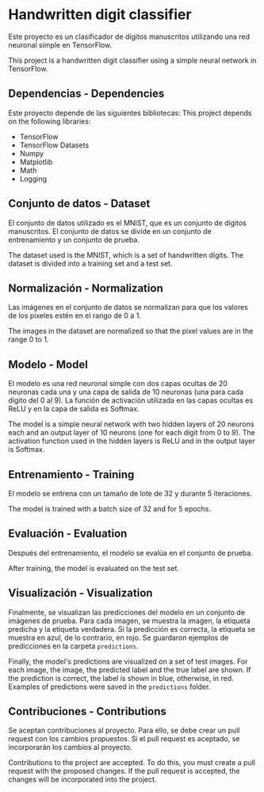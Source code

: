 # Handwritten digit classifier

Este proyecto es un clasificador de dígitos manuscritos utilizando una red neuronal simple en TensorFlow.

This project is a handwritten digit classifier using a simple neural network in TensorFlow.

## Dependencias - Dependencies

Este proyecto depende de las siguientes bibliotecas:
This project depends on the following libraries:

- TensorFlow
- TensorFlow Datasets
- Numpy
- Matplotlib
- Math
- Logging

## Conjunto de datos - Dataset

El conjunto de datos utilizado es el MNIST, que es un conjunto de dígitos manuscritos. El conjunto de datos se divide en un conjunto de entrenamiento y un conjunto de prueba.

The dataset used is the MNIST, which is a set of handwritten digits. The dataset is divided into a training set and a test set.

## Normalización - Normalization

Las imágenes en el conjunto de datos se normalizan para que los valores de los píxeles estén en el rango de 0 a 1.

The images in the dataset are normalized so that the pixel values are in the range 0 to 1.

## Modelo - Model

El modelo es una red neuronal simple con dos capas ocultas de 20 neuronas cada una y una capa de salida de 10 neuronas (una para cada dígito del 0 al 9). La función de activación utilizada en las capas ocultas es ReLU y en la capa de salida es Softmax.

The model is a simple neural network with two hidden layers of 20 neurons each and an output layer of 10 neurons (one for each digit from 0 to 9). The activation function used in the hidden layers is ReLU and in the output layer is Softmax.

## Entrenamiento - Training

El modelo se entrena con un tamaño de lote de 32 y durante 5 iteraciones.

The model is trained with a batch size of 32 and for 5 epochs.

## Evaluación - Evaluation

Después del entrenamiento, el modelo se evalúa en el conjunto de prueba.

After training, the model is evaluated on the test set.

## Visualización - Visualization

Finalmente, se visualizan las predicciones del modelo en un conjunto de imágenes de prueba. Para cada imagen, se muestra la imagen, la etiqueta predicha y la etiqueta verdadera. Si la predicción es correcta, la etiqueta se muestra en azul, de lo contrario, en rojo.
Se guardaron ejemplos de predicciones en la carpeta `predictions`.


Finally, the model's predictions are visualized on a set of test images. For each image, the image, the predicted label and the true label are shown. If the prediction is correct, the label is shown in blue, otherwise, in red.
Examples of predictions were saved in the `predictions` folder.

## Contribuciones - Contributions
Se aceptan contribuciones al proyecto. Para ello, se debe crear un pull request con los cambios propuestos. Si el pull request es aceptado, se incorporarán los cambios al proyecto.

Contributions to the project are accepted. To do this, you must create a pull request with the proposed changes. If the pull request is accepted, the changes will be incorporated into the project.